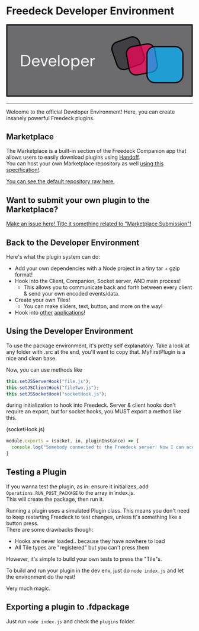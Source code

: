 # Freedeck Developer Environment

![Developer](https://github.com/Freedeck/media-kit/blob/main/sections/slice1.png?raw=true)

---

Welcome to the official Developer Environment! Here, you can create insanely powerful Freedeck plugins.

## Marketplace

The Marketplace is a built-in section of the Freedeck Companion app that allows users to easily download plugins using [Handoff](https://github.com/Freedeck/handoff).  
You can host your own Marketplace repository as well [using this specification!](http://freedeckex.moonprod.me/Manifest).  

[You can see the default repository raw here.](https://releases.freedeck.app/index.json)

## Want to submit your own plugin to the Marketplace?

[Make an issue here! Title it something related to "Marketplace Submission"!](https://github.com/Freedeck/plugin-environment/issues/new)

## Back to the Developer Environment

Here's what the plugin system can do:

- Add your own dependencies with a Node project in a tiny tar + gzip format!
- Hook into the Client, Companion, Socket server, AND main process!
  - This allows you to communicate back and forth between every client & send your own encoded events/data.
- Create your own Tiles!
  - You can make sliders, text, button, and more on the way!
- Hook into [other](https://github.com/Freedeck/WaveLink) [applications](https://github.com/Freedeck/obscontrol)!

## Using the Developer Environment

To use the package environment, it's pretty self explanatory. Take a look at any folder with .src at the end, you'll want to copy that. MyFirstPlugin is a nice and clean base.

Now, you can use methods like
```js
this.setJSServerHook("file.js");
this.setJSClientHook("fileTwo.js");
this.setJSSocketHook("socketHook.js");
```
during initialization to hook into Freedeck. Server & client hooks don't require an export, but for socket hooks, you MUST export a method like this.

(socketHook.js)
```js
module.exports = (socket, io, pluginInstance) => {
  console.log("Somebody connected to the Freedeck server! Now I can access the user, socket.io server, and plugin instance.")
}
```

## Testing a Plugin

If you wanna test the plugin, as in: ensure it initializes, add `Operations.RUN_POST_PACKAGE` to the array in index.js.  
This will create the package, then run it.

Running a plugin uses a simulated Plugin class. This means you don't need to keep restarting Freedeck to test changes, unless it's something like a button press.  
There are some drawbacks though:

- Hooks are never loaded.. because they have nowhere to load
- All Tile types are "registered" but you can't press them

However, it's simple to build your own tests to press the "Tile"s.

To build and run your plugin in the dev env, just do `node index.js` and let the environment do the rest!  

Very much magic.

## Exporting a plugin to .fdpackage

Just run `node index.js` and check the `plugins` folder.
